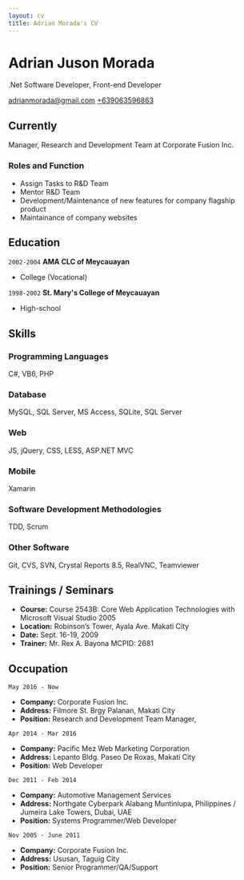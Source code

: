 ```yaml
---
layout: cv
title: Adrian Morada's CV
---
```

# Adrian Juson Morada
.Net Software Developer, Front-end Developer

<div id="webaddress">
<a href="mailto:adrianmorada@gmail.com">adrianmorada@gmail.com</a>
<a href="tel:+639063596863">+639063596863</a>
</div>

## Currently

Manager, Research and Development Team at Corporate Fusion Inc.

### Roles and Function

* Assign Tasks to R&D Team 
* Mentor R&D Team
* Development/Maintenance of new features for company flagship product
* Maintainance of company websites

## Education

`2002-2004`
__AMA CLC of Meycauayan__

- College (Vocational) 

`1998-2002`
__St. Mary's College of Meycauayan__

- High-school


## Skills

### Programming Languages

C#, VB6, PHP

### Database

MySQL, SQL Server, MS Access, SQLite, SQL Server

### Web

JS, jQuery, CSS, LESS, ASP.NET MVC

### Mobile

Xamarin

### Software Development Methodologies

TDD, Scrum

### Other Software

Git, CVS, SVN, Crystal Reports 8.5, RealVNC, Teamviewer


## Trainings / Seminars
* __Course:__ Course 2543B: Core Web Application Technologies with Microsoft Visual Studio 2005 
* __Location:__ ​Robinson’s Tower, Ayala Ave. Makati City 
* __Date:__​ Sept. 16­-19, 2009 
* __Trainer:__ ​Mr. Rex A. Bayona MCPID: 2681 

## Occupation

`May 2016 - Now`
- __Company:__ ​Corporate Fusion Inc.
- __Address:__ Filmore St. Brgy Palanan, Makati City
- __Position:​__ Research and Development Team Manager, 

`Apr 2014 - Mar 2016`
- __Company​:__ Pacific Mez Web Marketing Corporation 
- __Address:__ ​Lepanto Bldg. Paseo De Roxas, Makati City 
- __Position​:__ Web Developer

`Dec 2011 - Feb 2014`
- __Company​:__ Automotive Management Services 
- __Address:__ ​Northgate Cyberpark Alabang Muntinlupa, Philippines ­/ Jumeira Lake Towers, Dubai, UAE 
- __Position​:__ Systems Programmer/Web Developer 

`Nov 2005 - June 2011`
- __Company:__ ​Corporate Fusion Inc.
- __Address:__ ​Ususan, Taguig City 
- __Position:​__ Senior Programmer/QA/Support 

<!-- ### Footer

Last updated: May 2013 -->


